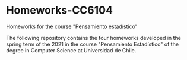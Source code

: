 # Homeworks-CC6104
Homeworks for the course "Pensamiento estadístico"

The following repository contains the four homeworks developed in the spring term of the 2021 in the course "Pensamiento Estadístico" of the degree in Computer Science at Universidad de Chile.
